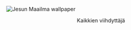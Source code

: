 ![Jesun Maailma wallpaper](https://github.com/user-attachments/assets/a8ee261e-0ddd-4d1b-b592-a5836c11bbfe)
<div align="center">
  <p>Kaikkien viihdyttäjä</p>
</div>

